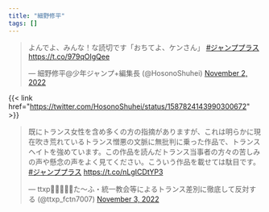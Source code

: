 ```yaml
---
title: "細野修平"
tags: []
---
```


<blockquote class="twitter-tweet"><p lang="ja" dir="ltr">よんでよ、みんな！な読切です「おちてよ、ケンさん」 <a href="https://twitter.com/hashtag/%E3%82%B8%E3%83%A3%E3%83%B3%E3%83%97%E3%83%97%E3%83%A9%E3%82%B9?src=hash&amp;ref_src=twsrc%5Etfw">#ジャンププラス</a> <a href="https://t.co/979qOIgQee">https://t.co/979qOIgQee</a></p>&mdash; 細野修平@少年ジャンプ+編集長 (@HosonoShuhei) <a href="https://twitter.com/HosonoShuhei/status/1587824143990300672?ref_src=twsrc%5Etfw">November 2, 2022</a></blockquote> <script async src="https://platform.twitter.com/widgets.js" charset="utf-8"></script>

{{< link href="https://twitter.com/HosonoShuhei/status/1587824143990300672" >}}

<blockquote class="twitter-tweet"><p lang="ja" dir="ltr">既にトランス女性を含め多くの方の指摘がありますが、これは明らかに現在吹き荒れているトランス憎悪の文脈に無批判に乗った作品で、トランスヘイトを強めています。この作品を読んだトランス当事者の方々の苦しみの声や懸念の声をよく見てください。こういう作品を載せては駄目です。<a href="https://twitter.com/hashtag/%E3%82%B8%E3%83%A3%E3%83%B3%E3%83%97%E3%83%97%E3%83%A9%E3%82%B9?src=hash&amp;ref_src=twsrc%5Etfw">#ジャンププラス</a> <a href="https://t.co/nLgICDtYP3">https://t.co/nLgICDtYP3</a></p>&mdash; ttxp🏳️‍⚧️🏳️‍🌈😷た〜ふ・統一教会等によるトランス差別に徹底して反対する (@ttxp_fctn7007) <a href="https://twitter.com/ttxp_fctn7007/status/1588123990350245890?ref_src=twsrc%5Etfw">November 3, 2022</a></blockquote> <script async src="https://platform.twitter.com/widgets.js" charset="utf-8"></script>
